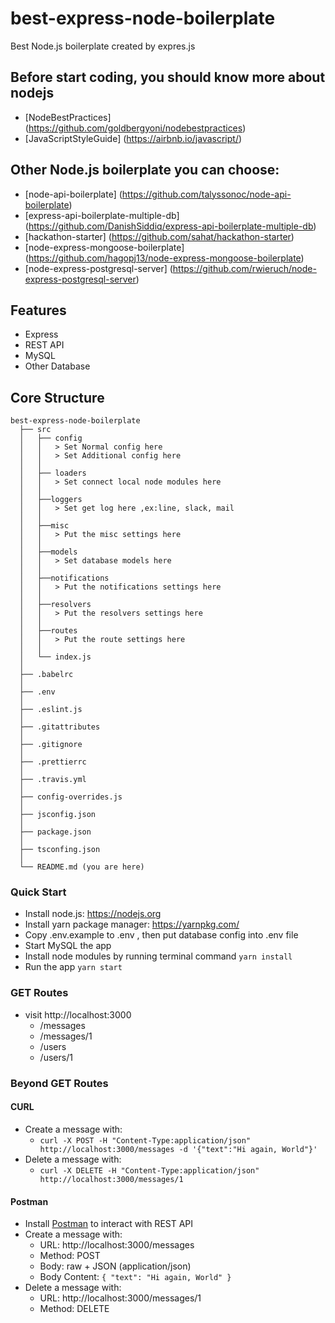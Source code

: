 # best-express-node-boilerplate
Best Node.js boilerplate created by expres.js

## Before start coding, you should know more about nodejs
- [NodeBestPractices] (https://github.com/goldbergyoni/nodebestpractices)
- [JavaScriptStyleGuide] (https://airbnb.io/javascript/)

## Other Node.js boilerplate you can choose:
- [node-api-boilerplate] (https://github.com/talyssonoc/node-api-boilerplate)
- [express-api-boilerplate-multiple-db] (https://github.com/DanishSiddiq/express-api-boilerplate-multiple-db)
- [hackathon-starter] (https://github.com/sahat/hackathon-starter)
- [node-express-mongoose-boilerplate] (https://github.com/hagopj13/node-express-mongoose-boilerplate)
- [node-express-postgresql-server] (https://github.com/rwieruch/node-express-postgresql-server)

## Features

- Express
- REST API
- MySQL
- Other Database

## Core Structure
    best-express-node-boilerplate
      ├── src
      │   ├── config
      │   │   > Set Normal config here
      │   │   > Set Additional config here
      │   │
      │   ├── loaders
      │   │   > Set connect local node modules here
      │   │
      │   ├──loggers
      │   │   > Set get log here ,ex:line, slack, mail
      │   │
      │   ├──misc
      │   │   > Put the misc settings here
      │   │
      │   ├──models
      │   │   > Set database models here
      │   │
      │   ├──notifications
      │   │   > Put the notifications settings here
      │   │
      │   ├──resolvers
      │   │   > Put the resolvers settings here
      │   │
      │   ├──routes
      │   │   > Put the route settings here
      │   │
      │   └── index.js
      │
      ├── .babelrc    
      │      
      ├── .env
      │
      ├── .eslint.js      
      │
      ├── .gitattributes       
      │      
      ├── .gitignore          
      │         
      ├── .prettierrc          
      │         
      ├── .travis.yml          
      │       
      ├── config-overrides.js           
      │       
      ├── jsconfig.json            
      │      
      ├── package.json           
      │      
      ├── tsconfing.json        
      │      
      └── README.md (you are here)

### Quick Start ###
* Install node.js: https://nodejs.org​
* Install yarn package manager: https://yarnpkg.com/​
* Copy .env.example to .env , then put database config into .env file
* Start MySQL the app
* Install node modules by running terminal command `yarn install`
* Run the app `yarn start`


### GET Routes

- visit http://localhost:3000
  - /messages
  - /messages/1
  - /users
  - /users/1

### Beyond GET Routes

#### CURL

- Create a message with:
  - `curl -X POST -H "Content-Type:application/json" http://localhost:3000/messages -d '{"text":"Hi again, World"}'`
- Delete a message with:
  - `curl -X DELETE -H "Content-Type:application/json" http://localhost:3000/messages/1`
#### Postman

- Install [Postman](https://www.getpostman.com/apps) to interact with REST API
- Create a message with:
  - URL: http://localhost:3000/messages
  - Method: POST
  - Body: raw + JSON (application/json)
  - Body Content: `{ "text": "Hi again, World" }`
- Delete a message with:
  - URL: http://localhost:3000/messages/1
  - Method: DELETE
